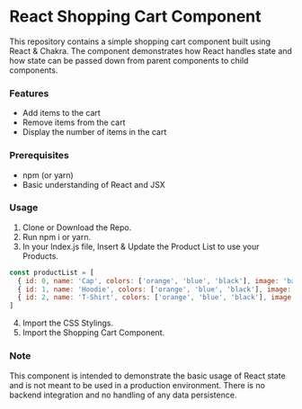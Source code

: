 # React Shopping Cart Component
This repository contains a simple shopping cart component built using React & Chakra. The component demonstrates how React handles state and how state can be passed down from parent components to child components.

### Features
- Add items to the cart
- Remove items from the cart
- Display the number of items in the cart

### Prerequisites
- npm (or yarn)
- Basic understanding of React and JSX

### Usage
1. Clone or Download the Repo.
2. Run npm i or yarn.
3. In your Index.js file, Insert & Update the Product List to use your Products.
```javascript
const productList = [
  { id: 0, name: 'Cap', colors: ['orange', 'blue', 'black'], image: 'balenciaga-c.jpeg' },
  { id: 1, name: 'Hoodie', colors: ['orange', 'blue', 'black'], image: 'balenciaga-h.jpeg' },
  { id: 2, name: 'T-Shirt', colors: ['orange', 'blue', 'black'], image: 'balenciaga-t.jpeg' },
]
```
4. Import the CSS Stylings. 
5. Import the Shopping Cart Component.

### Note
This component is intended to demonstrate the basic usage of React state and is not meant to be used in a production environment. There is no backend integration and no handling of any data persistence.
